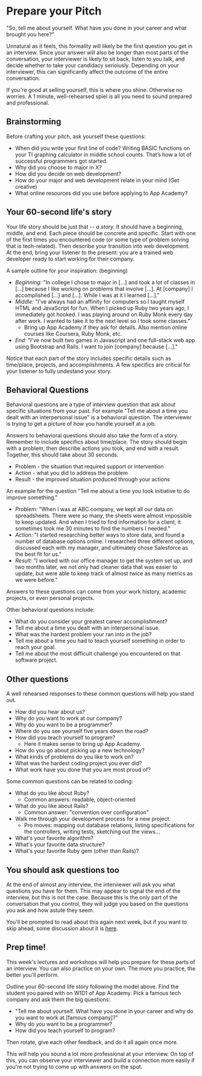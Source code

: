 # Prepare your Pitch

"So, tell me about yourself. What have you done in your career and what brought you here?"

Unnatural as it feels, this formality will likely be the first question you get in an interview.  Since your answer will also be longer than most parts of the conversation, your interviewer is likely to sit back, listen to you talk, and decide whether to take your candidacy serioiusly.  Depending on your interviewer, this can significantly affect the outcome of the entire conversation.  

If you're good at selling yourself, this is where you shine. Otherwise no worries. A 1 minute, well-rehearsed spiel is all you need to sound prepared and professional.

## Brainstorming

Before crafting your pitch, ask yourself these questions:

* When did you write your first line of code? Writing BASIC functions on your TI graphing calculator in middle school counts. That’s how a lot of successful programmers got started.
* Why did you choose to major in X?
* How did you decide on web development?
* How do your major and web development relate in your mind (Get creative)
* What online resources did you use before applying to App Academy?

## Your 60-second life's story

Your life story should be just that -- *a story.*  It should have a beginning, middle, and end.  Each piece should be concrete and specific.  Start with one of the first times you encountered code (or some type of problem solving that is tech-related).  Then describe your transition into web development.  At the end, bring your listener to the present: you are a trained web developer ready to start working for their company.  

 A sample outline for your inspiration:
(beginning)
* *Beginning:* "In college I chose to major in [...] and took a lot of classes in [...] because I like working on problems that involve [...].  At [company] I accomplished [...] and [...]. While I was at it I learned [...]."
* *Middle:* "I've always had an affinity for computers so I taught myself HTML and JavaScript for fun.  When I picked up Ruby two years ago, I immediately got hooked.  I was playing around on Ruby Monk every day after work.  I wanted to take it to the next level so I took some classes."
    * Bring up App Academy if they ask for details. Also mention online courses like Coursera, Ruby Monk, etc.
* *End:* "I've now built two games in Javascript and one full-stack web app using Bootstrap and Rails.  I want to join [company] because [...]."

Notice that each part of the story includes specific details such as time/place, projects, and accomplishments.  A few specifics are critical for your listener to fully undestand your story.  

## Behavioral Questions

Behavioral questions are a type of interview question that ask about specific situations from your past.  For example "Tell me about a time you dealt with an interpersonal issue" is a behavioral question.  The interviewer is trying to get a picture of how you handle yourself at a job.   

Answers to behavioral questions should also take the form of a story.  Remember to include specifics about time/place. The story should begin with a problem, then describe actions you took, and end with a result. Together, this should take about 30 seconds.  
* Problem - the situation that required support or intervention
* Action - what you did to address the problem
* Result - the improved situation produced through your actions

An example for the question "Tell me about a time you took initiative to do improve something."  
* *Problem:* "When I was at ABC company, we kept all our data on spreadsheets.  There were so many, the sheets were almost impossible to keep updated.  And when I tried to find information for a client, it sometimes took me 30 minutes to find the numbers I needed."
* *Action:* "I started researching better ways to store data, and found a number of database options online. I researched three different options, discussed each with my manager, and ultimately chose Salesforce as the best fit for us." 
* *Result:* "I worked with our office manager to get the system set up, and two months later, we not only had cleaner data that was easier to update, but were able to keep track of almost twice as many metrics as we were before."  

Answers to these questions can come from your work history, academic projects, or even personal projects.  

Other behavioral questions include:
* What do you consider your greatest career accomplishment? 
* Tell me about a time you dealt with an interpersonal issue. 
* What was the hardest problem your ran into in the job?
* Tell me about a time you had to teach yourself something in order to reach your goal.  
* Tell me about the most difficult challenge you encountered on that software project.  


## Other questions

A well rehearsed responses to these common questions will help you stand out.  

* How did you hear about us?
* Why do you want to work at our company?
* Why do you want to be a programmer?
* Where do you see yourself five years down the road?
* How did you teach yourself to program?
    * Here it makes sense to bring up App Academy.
* How do you go about picking up a new technology?
* What kinds of problems do you like to work on?
* What was the hardest coding project you ever did?
* What work have you done that you are most proud of?

Some common questions can be related to coding:
* What do you like about Ruby?
    * Common answers: readable, object-oriented
* What do you like about Rails?
    * Common answer: "convention over configuration"
* Walk me through your development process for a new project.
    * Pro moves: mapping out database relations, listing specifications for the controllers, writing tests, sketching out the views...
* What's your favorite algorithm?
* What's your favorite data structure? 
* What's your favorite Ruby gem (other than Rails)?

## You should ask questions too

At the end of almost any interview, the interviewer will ask you what questions you have for them.  This may appear to signal the end of the interview, but this is not the case.  Because this is the only part of the conversation that you control, they will judge you based on the questions you ask and how astute they seem.  

You'll be prompted to read about this again next week, but if you want to skip ahead, some discussion about it is [here][questions-to-ask].  

[questions-to-ask]: https://github.com/appacademy/job-search-curriculum/blob/master/self-presentation/good_questions.md


## Prep time!

This week's lectures and workshops will help you prepare for these parts of an interview.  You can also practice on your own. The more you practice, the better you'll perform.

Outline your 60-second life story following the model above.  Find the student you paired with on W1D1 of App Academy. Pick a famous tech company and ask them the big questions:

* "Tell me about yourself. What have you done in your career and why do you want to work at [famous company]?"
* Why do you want to be a programmer?
* How did you teach yourself to program?

Then rotate, give each other feedback, and do it all again once more.

This will help you sound a lot more professional at your interview. On top of this, you can observe your interviewer and build a connection more easily if you're not trying to come up with answers on the spot.
